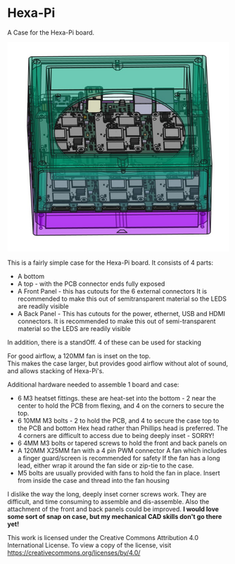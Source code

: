 # Hexa-Pi
A Case for the Hexa-Pi board.

![Better Picture TBD](CadPic.png)

This is a fairly simple case for the Hexa-Pi board.
It consists of 4 parts:
- A bottom
- A top - with the PCB connector ends fully exposed
- A Front Panel - this has cutouts for the 6 external connectors
  It is recommended to make this out of semitransparent material so the
  LEDS are readily visible
- A Back Panel - This has cutouts for the power, ethernet, USB and HDMI connectors.
  It is recommended to make this out of semi-transparent material so the
  LEDS are readily visible

In addition, there is a standOff. 4 of these can be used for stacking 

For good airflow, a 120MM fan is inset on the top.  
This makes the case larger, but provides good airflow without alot of sound,
and allows stacking of Hexa-Pi's.

Additional hardware needed to assemble 1 board and case:
- 6 M3 heatset fittings. these are heat-set into the bottom - 2 near the center to
  hold the PCB from flexing, and 4 on the corners to secure the top.
- 6 10MM M3 bolts - 2 to hold the PCB, and 4 to secure the case top to the PCB and bottom
  Hex head rather than Phillips head is preferred.
  The 4 corners are difficult to access due to being deeply inset - SORRY!
- 6 4MM M3 bolts or tapered screws to hold the front and back panels on
- A 120MM X25MM fan with a 4 pin PWM connector
  A fan which includes a finger guard/screen is recommended for safety
  If the fan has a long lead, either wrap it around the fan side or zip-tie to the case.
- M5 bolts are usually provided with fans to hold the fan in place.
  Insert from inside the case and thread into the fan housing

I dislike the way the long, deeply inset corner screws work. 
They are difficult, and time consuming to assemble and dis-assemble.
Also the attachment of the front and back panels could be improved.
**I would love some sort of snap on case, but my mechanical CAD skills don't go there yet!**


This work is licensed under the Creative Commons Attribution 4.0 International License. To view a copy of the license, visit https://creativecommons.org/licenses/by/4.0/
